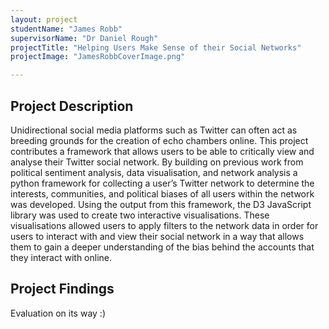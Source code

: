 ```yaml
---
layout: project
studentName: "James Robb"
supervisorName: "Dr Daniel Rough"
projectTitle: "Helping Users Make Sense of their Social Networks"
projectImage: "JamesRobbCoverImage.png"

---
```


## Project Description
Unidirectional social media platforms such as Twitter can often act as breeding grounds for the creation of echo chambers online. This project contributes a framework that allows users to be able to critically view and analyse their Twitter social network. By building on previous work from political sentiment analysis, data visualisation, and network analysis a python framework for collecting a user’s Twitter network to determine the interests, communities, and political biases of all users within the network was developed.
Using the output from this framework, the D3 JavaScript library was used to create two interactive visualisations. These visualisations allowed users to apply filters to the network data in order for users to interact with and view their social network in a way that allows them to gain a deeper understanding of the bias behind the accounts that they interact with online.



## Project Findings
Evaluation on its way :)


